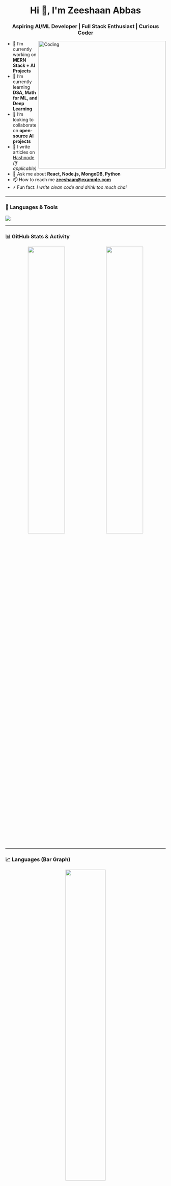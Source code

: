 <h1 align="center">Hi 👋, I'm Zeeshaan Abbas</h1>
<h3 align="center">Aspiring AI/ML Developer | Full Stack Enthusiast | Curious Coder</h3>

<img align="right" alt="Coding" width="400" src="https://cdn.dribbble.com/users/1059583/screenshots/4171367/media/5c8264a20b2471153c89d5d9c5e704ac.gif" />

- 🔭 I’m currently working on **MERN Stack + AI Projects**
- 🌱 I’m currently learning **DSA, Math for ML, and Deep Learning**
- 👯 I’m looking to collaborate on **open-source AI projects**
- 📝 I write articles on [Hashnode](https://hashnode.com) *(if applicable)*
- 💬 Ask me about **React, Node.js, MongoDB, Python**
- 📫 How to reach me **zeeshaan@example.com**
- ⚡ Fun fact: *I write clean code and drink too much chai*

---

### 🧠 Languages & Tools

<p align="left">
  <img src="https://skillicons.dev/icons?i=html,css,js,react,nodejs,express,mongodb,mysql,python,cpp,git,github,vscode" />
</p>

---

### 📊 GitHub Stats & Activity

<p align="center">
  <img src="https://github-readme-stats.vercel.app/api?username=Zeeshaan-Abbas&show_icons=true&theme=radical&hide_title=true" width="48%"/>
  <img src="https://github-readme-streak-stats.herokuapp.com/?user=Zeeshaan-Abbas&theme=radical" width="48%"/>
</p>

---

### 📈 Languages (Bar Graph)

<p align="center">
  <img src="https://github-readme-stats.vercel.app/api/top-langs/?username=Zeeshaan-Abbas&layout=compact&theme=tokyonight" width="50%"/>
</p>

---

### 🧩 Contribution Graph

<a href="https://github.com/ashutosh00710/github-readme-activity-graph">
  <img alt="Zeeshaan's Activity Graph" src="https://github-readme-activity-graph.cyclic.app/graph?username=Zeeshaan-Abbas&theme=github-compact&hide_border=true" />
</a>

---

### 🏆 GitHub Profile Trophy

<p align="center">
  <img src="https://github-profile-trophy.vercel.app/?username=Zeeshaan-Abbas&theme=onedark&row=1&no-bg=true&no-frame=true" />
</p>

---

### 🔗 Connect with Me

<p align="left">
  <a href="https://linkedin.com/in/zeeshaan-abbas" target="blank"><img align="center" src="https://cdn-icons-png.flaticon.com/512/174/174857.png" alt="linkedin" height="30" width="30" /></a>
  <a href="mailto:zeeshaan@example.com"><img align="center" src="https://cdn-icons-png.flaticon.com/512/732/732200.png" alt="email" height="30" width="30" /></a>
  <a href="https://twitter.com/zeeshaanabbas" target="blank"><img align="center" src="https://cdn-icons-png.flaticon.com/512/733/733579.png" alt="twitter" height="30" width="30" /></a>
</p>


<!---
DeveloperZeeshu/DeveloperZeeshu is a ✨ special ✨ repository because its `README.md` (this file) appears on your GitHub profile.
You can click the Preview link to take a look at your changes.
--->
